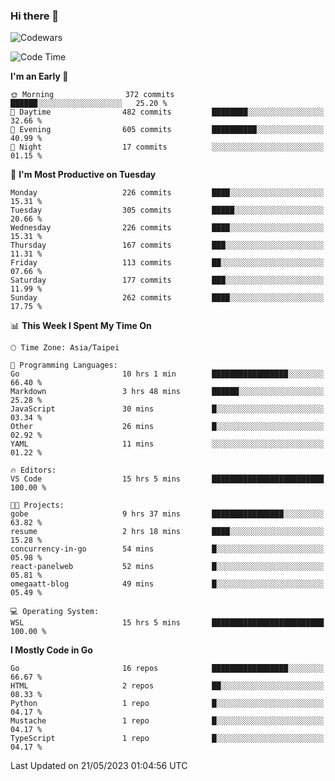 ### Hi there 👋

![Codewars](https://www.codewars.com/users/omegaatt36/badges/small)

<!--START_SECTION:waka-->
![Code Time](http://img.shields.io/badge/Code%20Time-1%2C181%20hrs%2012%20mins-blue)

**I'm an Early 🐤** 

```text
🌞 Morning                372 commits         ██████░░░░░░░░░░░░░░░░░░░   25.20 % 
🌆 Daytime                482 commits         ████████░░░░░░░░░░░░░░░░░   32.66 % 
🌃 Evening                605 commits         ██████████░░░░░░░░░░░░░░░   40.99 % 
🌙 Night                  17 commits          ░░░░░░░░░░░░░░░░░░░░░░░░░   01.15 % 
```
📅 **I'm Most Productive on Tuesday** 

```text
Monday                   226 commits         ████░░░░░░░░░░░░░░░░░░░░░   15.31 % 
Tuesday                  305 commits         █████░░░░░░░░░░░░░░░░░░░░   20.66 % 
Wednesday                226 commits         ████░░░░░░░░░░░░░░░░░░░░░   15.31 % 
Thursday                 167 commits         ███░░░░░░░░░░░░░░░░░░░░░░   11.31 % 
Friday                   113 commits         ██░░░░░░░░░░░░░░░░░░░░░░░   07.66 % 
Saturday                 177 commits         ███░░░░░░░░░░░░░░░░░░░░░░   11.99 % 
Sunday                   262 commits         ████░░░░░░░░░░░░░░░░░░░░░   17.75 % 
```


📊 **This Week I Spent My Time On** 

```text
🕑︎ Time Zone: Asia/Taipei

💬 Programming Languages: 
Go                       10 hrs 1 min        █████████████████░░░░░░░░   66.40 % 
Markdown                 3 hrs 48 mins       ██████░░░░░░░░░░░░░░░░░░░   25.28 % 
JavaScript               30 mins             █░░░░░░░░░░░░░░░░░░░░░░░░   03.34 % 
Other                    26 mins             █░░░░░░░░░░░░░░░░░░░░░░░░   02.92 % 
YAML                     11 mins             ░░░░░░░░░░░░░░░░░░░░░░░░░   01.22 % 

🔥 Editors: 
VS Code                  15 hrs 5 mins       █████████████████████████   100.00 % 

🐱‍💻 Projects: 
gobe                     9 hrs 37 mins       ████████████████░░░░░░░░░   63.82 % 
resume                   2 hrs 18 mins       ████░░░░░░░░░░░░░░░░░░░░░   15.28 % 
concurrency-in-go        54 mins             █░░░░░░░░░░░░░░░░░░░░░░░░   05.98 % 
react-panelweb           52 mins             █░░░░░░░░░░░░░░░░░░░░░░░░   05.81 % 
omegaatt-blog            49 mins             █░░░░░░░░░░░░░░░░░░░░░░░░   05.49 % 

💻 Operating System: 
WSL                      15 hrs 5 mins       █████████████████████████   100.00 % 
```

**I Mostly Code in Go** 

```text
Go                       16 repos            █████████████████░░░░░░░░   66.67 % 
HTML                     2 repos             ██░░░░░░░░░░░░░░░░░░░░░░░   08.33 % 
Python                   1 repo              █░░░░░░░░░░░░░░░░░░░░░░░░   04.17 % 
Mustache                 1 repo              █░░░░░░░░░░░░░░░░░░░░░░░░   04.17 % 
TypeScript               1 repo              █░░░░░░░░░░░░░░░░░░░░░░░░   04.17 % 
```




 Last Updated on 21/05/2023 01:04:56 UTC
<!--END_SECTION:waka-->

<!--
**omegaatt36/omegaatt36** is a ✨ _special_ ✨ repository because its `README.md` (this file) appears on your GitHub profile.

Here are some ideas to get you started:

- 🔭 I’m currently working on ...
- 🌱 I’m currently learning ...
- 👯 I’m looking to collaborate on ...
- 🤔 I’m looking for help with ...
- 💬 Ask me about ...
- 📫 How to reach me: ...
- 😄 Pronouns: ...
- ⚡ Fun fact: ...
-->
